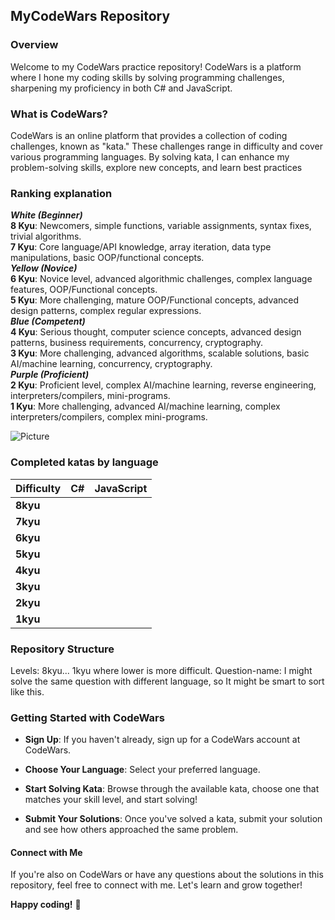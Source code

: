 ## MyCodeWars Repository

### Overview
Welcome to my CodeWars practice repository! CodeWars is a platform where I hone my coding skills by solving programming challenges, sharpening my proficiency in both C# and JavaScript.

### What is CodeWars?
CodeWars is an online platform that provides a collection of coding challenges, known as "kata." These challenges range in difficulty and cover various programming languages. By solving kata, I can enhance my problem-solving skills, explore new concepts, and learn best practices

### Ranking explanation
***White (Beginner)***\
**8 Kyu**: Newcomers, simple functions, variable assignments, syntax fixes, trivial algorithms.\
**7 Kyu**: Core language/API knowledge, array iteration, data type manipulations, basic OOP/functional concepts.\
***Yellow (Novice)***\
**6 Kyu**: Novice level, advanced algorithmic challenges, complex language features, OOP/Functional concepts.\
**5 Kyu**: More challenging, mature OOP/Functional concepts, advanced design patterns, complex regular expressions.\
***Blue (Competent)***\
**4 Kyu**: Serious thought, computer science concepts, advanced design patterns, business requirements, concurrency, cryptography.\
**3 Kyu**: More challenging, advanced algorithms, scalable solutions, basic AI/machine learning, concurrency, cryptography.\
***Purple (Proficient)***\
**2 Kyu**: Proficient level, complex AI/machine learning, reverse engineering, interpreters/compilers, mini-programs.\
**1 Kyu**: More challenging, advanced AI/machine learning, complex interpreters/compilers, complex mini-programs.


 
![Picture](https://www.codewars.com/users/sockulags/badges/large)

### Completed katas by language
| Difficulty|  C#                 | JavaScript               |
|-----------|-----------------------|-------------------------|
| **8kyu**  |                       |                         |
| **7kyu**  |                       |                         |
| **6kyu**  |                       |                         |
| **5kyu**  |                       |                         |
| **4kyu**  |                       |                         |
| **3kyu**  |                       |                         |
| **2kyu**  |                       |                         |
| **1kyu**  |                       |                         |



### Repository Structure
Levels: 8kyu... 1kyu where lower is more difficult.
Question-name: I might solve the same question with different language, so It might be smart to sort like this.

### Getting Started with CodeWars
- **Sign Up**: If you haven't already, sign up for a CodeWars account at CodeWars.

- **Choose Your Language**: Select your preferred language.

- **Start Solving Kata**: Browse through the available kata, choose one that matches your skill level, and start solving!

- **Submit Your Solutions**: Once you've solved a kata, submit your solution and see how others approached the same problem.

#### Connect with Me
If you're also on CodeWars or have any questions about the solutions in this repository, feel free to connect with me. Let's learn and grow together!

**Happy coding!** 🚀





